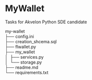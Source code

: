 # MyWallet

Tasks for Akvelon Python SDE candidate  

my-wallet  
├── config.ini  
├── creation_shcema.sql  
├── flwallet.py  
├── my_wallet  
│  ├── services.py  
│  └── storage.py  
├── readme.md  
└── requirements.txt  

